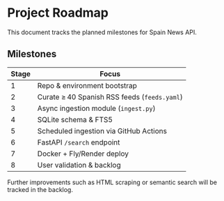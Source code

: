 # Project Roadmap

This document tracks the planned milestones for Spain News API.

## Milestones

| Stage | Focus                                        |
| ----- | -------------------------------------------- |
| 1     | Repo & environment bootstrap                 |
| 2     | Curate ≥ 40 Spanish RSS feeds (`feeds.yaml`) |
| 3     | Async ingestion module (`ingest.py`)         |
| 4     | SQLite schema & FTS5                         |
| 5     | Scheduled ingestion via GitHub Actions       |
| 6     | FastAPI `/search` endpoint                   |
| 7     | Docker + Fly/Render deploy                   |
| 8     | User validation & backlog                    |

Further improvements such as HTML scraping or semantic search will be tracked in the backlog.
